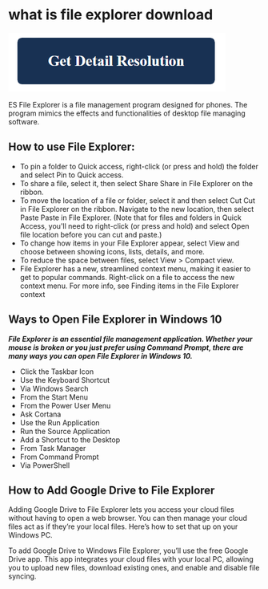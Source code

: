 # what is file explorer download

[![operating system](get-detail.png)](https://github.com/guidingtech/what.is.file.explorer.download)

ES File Explorer is a file management program designed for phones. The program mimics the effects and functionalities of desktop file managing software.

## How to use File Explorer:

* To pin a folder to Quick access, right-click (or press and hold) the folder and select Pin to Quick access.
* To share a file, select it, then select Share Share in File Explorer on the ribbon. 
* To move the location of a file or folder, select it and then select Cut  Cut in File Explorer on the ribbon. Navigate to the new location, then select Paste  Paste in File Explorer. (Note that for files and folders in Quick Access, you'll need to right-click (or press and hold) and select Open file location before you can cut and paste.)
* To change how items in your File Explorer appear, select View and choose between showing icons, lists, details, and more.
* To reduce the space between files, select View > Compact view.
* File Explorer has a new, streamlined context menu, making it easier to get to popular commands. Right-click on a file to access the new context menu. For more info, see Finding items in the File Explorer context

## Ways to Open File Explorer in Windows 10

**_File Explorer is an essential file management application. Whether your mouse is broken or you just prefer using Command Prompt, there are many ways you can open File Explorer in Windows 10._**

* Click the Taskbar Icon
* Use the Keyboard Shortcut
* Via Windows Search
* From the Start Menu
* From the Power User Menu
* Ask Cortana
* Use the Run Application
* Run the Source Application
* Add a Shortcut to the Desktop
* From Task Manager
* From Command Prompt
* Via PowerShell

## How to Add Google Drive to File Explorer

Adding Google Drive to File Explorer lets you access your cloud files without having to open a web browser. You can then manage your cloud files act as if they’re your local files. Here’s how to set that up on your Windows PC.

To add Google Drive to Windows File Explorer, you’ll use the free Google Drive app. This app integrates your cloud files with your local PC, allowing you to upload new files, download existing ones, and enable and disable file syncing.

